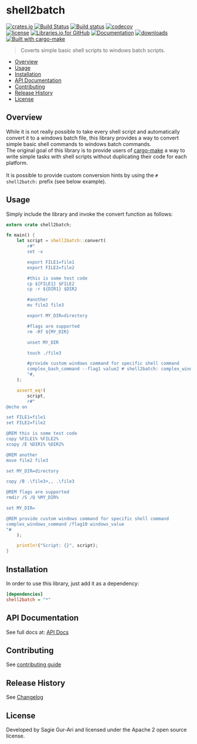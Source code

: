 # shell2batch

[![crates.io](https://img.shields.io/crates/v/shell2batch.svg)](https://crates.io/crates/shell2batch) [![Build Status](https://travis-ci.org/sagiegurari/shell2batch.svg)](http://travis-ci.org/sagiegurari/shell2batch) [![Build status](https://ci.appveyor.com/api/projects/status/yrb4y9cbaf6wtlk7?svg=true)](https://ci.appveyor.com/project/sagiegurari/shell2batch) [![codecov](https://codecov.io/gh/sagiegurari/shell2batch/branch/master/graph/badge.svg)](https://codecov.io/gh/sagiegurari/shell2batch)<br>
[![license](https://img.shields.io/crates/l/shell2batch.svg)](https://github.com/sagiegurari/shell2batch/blob/master/LICENSE) [![Libraries.io for GitHub](https://img.shields.io/librariesio/github/sagiegurari/shell2batch.svg)](https://libraries.io/cargo/shell2batch) [![Documentation](https://docs.rs/shell2batch/badge.svg)](https://docs.rs/crate/shell2batch/) [![downloads](https://img.shields.io/crates/d/shell2batch.svg)](https://crates.io/crates/shell2batch)<br>
[![Built with cargo-make](https://sagiegurari.github.io/cargo-make/assets/badges/cargo-make.svg)](https://sagiegurari.github.io/cargo-make)

> Coverts simple basic shell scripts to windows batch scripts.

* [Overview](#overview)
* [Usage](#usage)
* [Installation](#installation)
* [API Documentation](https://sagiegurari.github.io/shell2batch/)
* [Contributing](.github/CONTRIBUTING.md)
* [Release History](#history)
* [License](#license)

<a name="overview"></a>
## Overview
While it is not really possible to take every shell script and automatically convert it to a windows batch file, this library provides a way to convert simple basic shell commands to windows batch commands.<br>
The original goal of this library is to provide users of [cargo-make](https://sagiegurari.github.io/cargo-make/) a way to write simple tasks with shell scripts without duplicating their code for each platform.<br>
<br>
It is possible to provide custom conversion hints by using the ```# shell2batch:``` prefix (see below example).

<a name="usage"></a>
## Usage
Simply include the library and invoke the convert function as follows:

```rust
extern crate shell2batch;

fn main() {
    let script = shell2batch::convert(
        r#"
        set -x

        export FILE1=file1
        export FILE2=file2

        #this is some test code
        cp ${FILE1} $FILE2
        cp -r ${DIR1} $DIR2

        #another
        mv file2 file3

        export MY_DIR=directory

        #flags are supported
        rm -Rf ${MY_DIR}

        unset MY_DIR

        touch ./file3

        #provide custom windows command for specific shell command
        complex_bash_command --flag1 value2 # shell2batch: complex_windows_command /flag10 windows_value
        "#,
    );

    assert_eq!(
        script,
        r#"
@echo on

set FILE1=file1
set FILE2=file2

@REM this is some test code
copy %FILE1% %FILE2%
xcopy /E %DIR1% %DIR2%

@REM another
move file2 file3

set MY_DIR=directory

copy /B .\file3+,, .\file3

@REM flags are supported
rmdir /S /Q %MY_DIR%

set MY_DIR=

@REM provide custom windows command for specific shell command
complex_windows_command /flag10 windows_value
"#
    );

    println!("Script: {}", script);
}
```

<a name="installation"></a>
## Installation
In order to use this library, just add it as a dependency:

```ini
[dependencies]
shell2batch = "*"
```

## API Documentation
See full docs at: [API Docs](https://sagiegurari.github.io/shell2batch/)

## Contributing
See [contributing guide](.github/CONTRIBUTING.md)

<a name="history"></a>
## Release History

See [Changelog](https://github.com/sagiegurari/envmnt/blob/master/CHANGELOG.md)

<a name="license"></a>
## License
Developed by Sagie Gur-Ari and licensed under the Apache 2 open source license.
